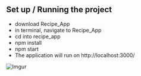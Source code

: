 ## Set up / Running the project

* download Recipe_App
* in terminal, navigate to Recipe_App
* cd into recipe_app
* npm install
* npm start
* The application will run on http://localhost:3000/


![Imgur](https://i.imgur.com/V502zHt.png)

